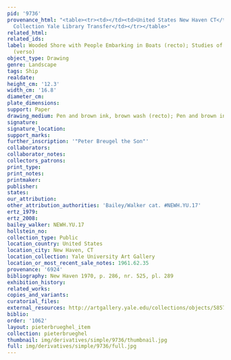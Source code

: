 ```yaml
---
pid: '9736'
provenance_html: "<table><tr><td></td><td>United States New Haven CT</td><td>Egmont
  Collection Yale Library Transfer</td></tr></table>"
related_html: 
related_ids: 
label: Wooded Shore with People Embarking in Boats (recto); Studies of People in Boats
  (verso)
object_type: Drawing
genre: Landscape
tags: Ship
realdate: 
height_cm: '12.3'
width_cm: '16.8'
diameter_cm: 
plate_dimensions: 
support: Paper
drawing_medium: Pen and brown ink, brown wash (recto); Pen and brown ink (verso)
signature: 
signature_location: 
support_marks: 
further_inscription: '"Peter Breugel the Son"'
collaborators: 
collaborator_notes: 
collectors_patrons: 
print_type: 
print_notes: 
printmaker: 
publisher: 
states: 
our_attribution: 
other_attribution_authorities: 'Bailey/Walker cat. #NEWH.YU.17'
ertz_1979: 
ertz_2008: 
bailey_walker: NEWH.YU.17
hollstein_no: 
collection_type: Public
location_country: United States
location_city: New Haven, CT
location_collection: Yale University Art Gallery
location_or_most_recent_sale_notes: 1961.62.35
provenance: '6924'
bibliography: New Haven 1970, p. 286, nr. 525, pl. 289
exhibition_history: 
related_works: 
copies_and_variants: 
curatorial_files: 
external_resources: http://artgallery.yale.edu/collections/objects/58577
biblio: 
order: '1062'
layout: pieterbrueghel_item
collection: pieterbrueghel
thumbnail: img/derivatives/simple/9736/thumbnail.jpg
full: img/derivatives/simple/9736/full.jpg
---
```

